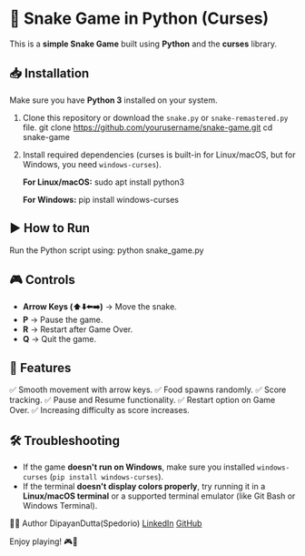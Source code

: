 # 🐍 Snake Game in Python (Curses)

This is a **simple Snake Game** built using **Python** and the **curses** library.

## 📥 Installation
Make sure you have **Python 3** installed on your system.

1. Clone this repository or download the `snake.py` or `snake-remastered.py` file.
   git clone https://github.com/yourusername/snake-game.git
   cd snake-game

2. Install required dependencies (curses is built-in for Linux/macOS, 
but for Windows, you need `windows-curses`).
   
   **For Linux/macOS:**
   sudo apt install python3
   
   **For Windows:**
   pip install windows-curses

## ▶️ How to Run
Run the Python script using:
python snake_game.py

## 🎮 Controls
- **Arrow Keys (⬆️⬇️⬅️➡️)** → Move the snake.
- **P** → Pause the game.
- **R** → Restart after Game Over.
- **Q** → Quit the game.

## 🌟 Features
✅ Smooth movement with arrow keys.
✅ Food spawns randomly.
✅ Score tracking.
✅ Pause and Resume functionality.
✅ Restart option on Game Over.
✅ Increasing difficulty as score increases.

## 🛠 Troubleshooting
- If the game **doesn't run on Windows**, make sure you installed `windows-curses` (`pip install windows-curses`).
- If the terminal **doesn't display colors properly**, try running it in a **Linux/macOS terminal** or a supported terminal emulator (like Git Bash or Windows Terminal).



👨‍💻 Author
DipayanDutta(Spedorio)
[LinkedIn](https://www.linkedin.com/in/iamdipayandutta)
[GitHub](https://github.com/iamdipayandutta)

Enjoy playing! 🎮🐍

